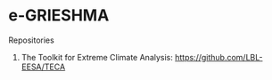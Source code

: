 # e-GRIESHMA

Repositories

1. The Toolkit for Extreme Climate Analysis: https://github.com/LBL-EESA/TECA
